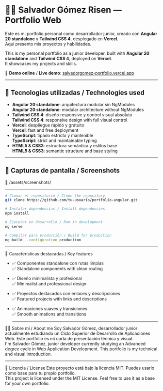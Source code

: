 # 🧑‍💻 Salvador Gómez Risen — Portfolio Web

Este es mi portfolio personal como desarrollador junior, creado con **Angular 20 standalone** y **Tailwind CSS 4**, desplegado en **Vercel**.  
Aquí presento mis proyectos y habilidades.

This is my personal portfolio as a junior developer, built with **Angular 20 standalone** and **Tailwind CSS 4**, deployed on **Vercel**.  
It showcases my projects and skills.

🔗 **Demo online** / **Live demo**: [salvadorgomez-portfolio.vercel.app](https://salvadorgomez-portfolio.vercel.app/)  

---

## 🚀 Tecnologías utilizadas / Technologies used  

- **Angular 20 standalone**: arquitectura modular sin NgModules    
  **Angular 20 standalone**: modular architecture without NgModules  
- **Tailwind CSS 4**: diseño responsive y control visual absoluto    
  **Tailwind CSS 4**: responsive design with full visual control  
- **Vercel**: despliegue rápido y gratuito     
  **Vercel**: fast and free deployment  
- **TypeScript**: tipado estricto y mantenible    
  **TypeScript**: strict and maintainable typing  
- **HTML5 & CSS3**: estructura semántica y estilos base    
  **HTML5 & CSS3**: semantic structure and base styling  

---

## 📸 Capturas de pantalla / Screenshots  


 
📁 /assets/screenshots/  

---
```bash 
# Clonar el repositorio / Clone the repository
git clone https://github.com/tu-usuario/portfolio-angular.git

# Instalar dependencias / Install dependencies
npm install

# Ejecutar en desarrollo / Run in development
ng serve

# Compilar para producción / Build for production
ng build --configuration production
```
---

📌 Características destacadas / Key features  
- ✅ Componentes standalone con rutas limpias  
  ✅ Standalone components with clean routing  
- ✅ Diseño minimalista y profesional  
  ✅ Minimalist and professional design  
- ✅ Proyectos destacados con enlaces y descripciones  
  ✅ Featured projects with links and descriptions  
- ✅ Animaciones suaves y transiciones  
  ✅ Smooth animations and transitions

  ---

👨‍🎓 Sobre mí / About me
    Soy Salvador Gómez, desarrollador junior actualmente estudiando un Ciclo Superior de Desarrollo de Aplicaciones Web. Este portfolio es mi carta de presentación técnica y visual.  
    I'm Salvador Gómez, junior developer currently studying an Advanced degree cycle in Web Application Development. This portfolio is my technical and visual introduction.  

  ---

 📄 Licencia / License
    Este proyecto está bajo la licencia MIT. Puedes usarlo como base para tu propio portfolio.  
    This project is licensed under the MIT License. Feel free to use it as a base for your own portfolio.  
 

